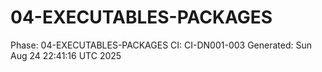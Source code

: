 # 04-EXECUTABLES-PACKAGES
Phase: 04-EXECUTABLES-PACKAGES
CI: CI-DN001-003
Generated: Sun Aug 24 22:41:16 UTC 2025
